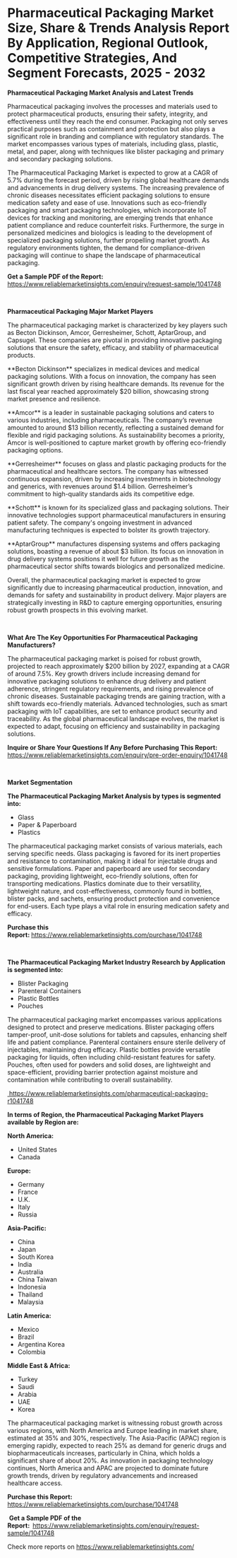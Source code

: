 <p><h1>Pharmaceutical Packaging Market Size, Share & Trends Analysis Report By Application, Regional Outlook, Competitive Strategies, And Segment Forecasts, 2025 - 2032</h1></p><p><strong>Pharmaceutical Packaging Market Analysis and Latest Trends</strong></p>
<p><p>Pharmaceutical packaging involves the processes and materials used to protect pharmaceutical products, ensuring their safety, integrity, and effectiveness until they reach the end consumer. Packaging not only serves practical purposes such as containment and protection but also plays a significant role in branding and compliance with regulatory standards. The market encompasses various types of materials, including glass, plastic, metal, and paper, along with techniques like blister packaging and primary and secondary packaging solutions.</p><p>The Pharmaceutical Packaging Market is expected to grow at a CAGR of 5.7% during the forecast period, driven by rising global healthcare demands and advancements in drug delivery systems. The increasing prevalence of chronic diseases necessitates efficient packaging solutions to ensure medication safety and ease of use. Innovations such as eco-friendly packaging and smart packaging technologies, which incorporate IoT devices for tracking and monitoring, are emerging trends that enhance patient compliance and reduce counterfeit risks. Furthermore, the surge in personalized medicines and biologics is leading to the development of specialized packaging solutions, further propelling market growth. As regulatory environments tighten, the demand for compliance-driven packaging will continue to shape the landscape of pharmaceutical packaging.</p></p>
<p><strong>Get a Sample PDF of the Report:&nbsp;</strong> <a href="https://www.reliablemarketinsights.com/enquiry/request-sample/1041748?utm_campaign=3571&utm_medium=2&utm_source=Github&utm_content=ia&utm_term=31032025&utm_id=pharmaceutical-packaging">https://www.reliablemarketinsights.com/enquiry/request-sample/1041748</a></p>
<p>&nbsp;</p>
<p><strong>Pharmaceutical Packaging Major Market Players</strong></p>
<p><p>The pharmaceutical packaging market is characterized by key players such as Becton Dickinson, Amcor, Gerresheimer, Schott, AptarGroup, and Capsugel. These companies are pivotal in providing innovative packaging solutions that ensure the safety, efficacy, and stability of pharmaceutical products.</p><p>**Becton Dickinson** specializes in medical devices and medical packaging solutions. With a focus on innovation, the company has seen significant growth driven by rising healthcare demands. Its revenue for the last fiscal year reached approximately $20 billion, showcasing strong market presence and resilience.</p><p>**Amcor** is a leader in sustainable packaging solutions and caters to various industries, including pharmaceuticals. The company’s revenue amounted to around $13 billion recently, reflecting a sustained demand for flexible and rigid packaging solutions. As sustainability becomes a priority, Amcor is well-positioned to capture market growth by offering eco-friendly packaging options.</p><p>**Gerresheimer** focuses on glass and plastic packaging products for the pharmaceutical and healthcare sectors. The company has witnessed continuous expansion, driven by increasing investments in biotechnology and generics, with revenues around $1.4 billion. Gerresheimer’s commitment to high-quality standards aids its competitive edge.</p><p>**Schott** is known for its specialized glass and packaging solutions. Their innovative technologies support pharmaceutical manufacturers in ensuring patient safety. The company's ongoing investment in advanced manufacturing techniques is expected to bolster its growth trajectory.</p><p>**AptarGroup** manufactures dispensing systems and offers packaging solutions, boasting a revenue of about $3 billion. Its focus on innovation in drug delivery systems positions it well for future growth as the pharmaceutical sector shifts towards biologics and personalized medicine.</p><p>Overall, the pharmaceutical packaging market is expected to grow significantly due to increasing pharmaceutical production, innovation, and demands for safety and sustainability in product delivery. Major players are strategically investing in R&D to capture emerging opportunities, ensuring robust growth prospects in this evolving market.</p></p>
<p>&nbsp;</p>
<p><strong>What Are The Key Opportunities For Pharmaceutical Packaging Manufacturers?</strong></p>
<p><p>The pharmaceutical packaging market is poised for robust growth, projected to reach approximately $200 billion by 2027, expanding at a CAGR of around 7.5%. Key growth drivers include increasing demand for innovative packaging solutions to enhance drug delivery and patient adherence, stringent regulatory requirements, and rising prevalence of chronic diseases. Sustainable packaging trends are gaining traction, with a shift towards eco-friendly materials. Advanced technologies, such as smart packaging with IoT capabilities, are set to enhance product security and traceability. As the global pharmaceutical landscape evolves, the market is expected to adapt, focusing on efficiency and sustainability in packaging solutions.</p></p>
<p><strong>Inquire or Share Your Questions If Any Before Purchasing This Report:</strong> <a href="https://www.reliablemarketinsights.com/enquiry/pre-order-enquiry/1041748?utm_campaign=3571&utm_medium=2&utm_source=Github&utm_content=ia&utm_term=31032025&utm_id=pharmaceutical-packaging">https://www.reliablemarketinsights.com/enquiry/pre-order-enquiry/1041748</a></p>
<p>&nbsp;</p>
<p><strong>Market Segmentation</strong></p>
<p><strong>The Pharmaceutical Packaging Market Analysis by types is segmented into:</strong></p>
<p><ul><li>Glass</li><li>Paper & Paperboard</li><li>Plastics</li></ul></p>
<p><p>The pharmaceutical packaging market consists of various materials, each serving specific needs. Glass packaging is favored for its inert properties and resistance to contamination, making it ideal for injectable drugs and sensitive formulations. Paper and paperboard are used for secondary packaging, providing lightweight, eco-friendly solutions, often for transporting medications. Plastics dominate due to their versatility, lightweight nature, and cost-effectiveness, commonly found in bottles, blister packs, and sachets, ensuring product protection and convenience for end-users. Each type plays a vital role in ensuring medication safety and efficacy.</p></p>
<p><strong>Purchase this Report:&nbsp;</strong><a href="https://www.reliablemarketinsights.com/purchase/1041748?utm_campaign=3571&utm_medium=2&utm_source=Github&utm_content=ia&utm_term=31032025&utm_id=pharmaceutical-packaging">https://www.reliablemarketinsights.com/purchase/1041748</a></p>
<p>&nbsp;</p>
<p><strong>The Pharmaceutical Packaging Market Industry Research by Application is segmented into:</strong></p>
<p><ul><li>Blister Packaging</li><li>Parenteral Containers</li><li>Plastic Bottles</li><li>Pouches</li></ul></p>
<p><p>The pharmaceutical packaging market encompasses various applications designed to protect and preserve medications. Blister packaging offers tamper-proof, unit-dose solutions for tablets and capsules, enhancing shelf life and patient compliance. Parenteral containers ensure sterile delivery of injectables, maintaining drug efficacy. Plastic bottles provide versatile packaging for liquids, often including child-resistant features for safety. Pouches, often used for powders and solid doses, are lightweight and space-efficient, providing barrier protection against moisture and contamination while contributing to overall sustainability.</p></p>
<p><a href="https://www.reliablemarketinsights.com/pharmaceutical-packaging-r1041748?utm_campaign=3571&utm_medium=2&utm_source=Github&utm_content=ia&utm_term=31032025&utm_id=pharmaceutical-packaging">&nbsp;https://www.reliablemarketinsights.com/pharmaceutical-packaging-r1041748</a></p>
<p><strong>In terms of Region, the Pharmaceutical Packaging Market Players available by Region are:</strong></p>
<p>
    <p> <strong> North America: </strong>
        <ul>
            <li>United States</li>
            <li>Canada</li>
        </ul>
        </p> 
    <p> <strong> Europe: </strong>
        <ul>
            <li>Germany</li>
            <li>France</li>
            <li>U.K.</li>
            <li>Italy</li>
            <li>Russia</li>
        </ul>
        </p> 
    <p> <strong> Asia-Pacific: </strong>
        <ul>
            <li>China</li>
            <li>Japan</li>
            <li>South Korea</li>
            <li>India</li>
            <li>Australia</li>
            <li>China Taiwan</li>
            <li>Indonesia</li>
            <li>Thailand</li>
            <li>Malaysia</li>
        </ul>
        </p> 
    <p> <strong> Latin America: </strong>
        <ul>
            <li>Mexico</li>
            <li>Brazil</li>
            <li>Argentina Korea</li>
            <li>Colombia</li>
        </ul>
        </p> 
    <p> <strong> Middle East & Africa: </strong>
        <ul>
            <li>Turkey</li>
            <li>Saudi</li>
            <li>Arabia</li>
            <li>UAE</li>
            <li>Korea</li>
        </ul>
    </p>
    </p>
<p><p>The pharmaceutical packaging market is witnessing robust growth across various regions, with North America and Europe leading in market share, estimated at 35% and 30%, respectively. The Asia-Pacific (APAC) region is emerging rapidly, expected to reach 25% as demand for generic drugs and biopharmaceuticals increases, particularly in China, which holds a significant share of about 20%. As innovation in packaging technology continues, North America and APAC are projected to dominate future growth trends, driven by regulatory advancements and increased healthcare access.</p></p>
<p><strong>Purchase this Report: </strong><a href="https://www.reliablemarketinsights.com/purchase/1041748?utm_campaign=3571&utm_medium=2&utm_source=Github&utm_content=ia&utm_term=31032025&utm_id=pharmaceutical-packaging">https://www.reliablemarketinsights.com/purchase/1041748</a></p>
<p>&nbsp;<strong>Get a Sample PDF of the Report:&nbsp;&nbsp;</strong><a href="https://www.reliablemarketinsights.com/enquiry/request-sample/1041748?utm_campaign=3571&utm_medium=2&utm_source=Github&utm_content=ia&utm_term=31032025&utm_id=pharmaceutical-packaging">https://www.reliablemarketinsights.com/enquiry/request-sample/1041748</a></p>
<p><strong></strong></p>
<p>Check more reports on <a href="https://www.reliablemarketinsights.com/?utm_campaign=3571&utm_medium=2&utm_source=Github&utm_content=ia&utm_term=31032025&utm_id=pharmaceutical-packaging">https://www.reliablemarketinsights.com/</a></p>